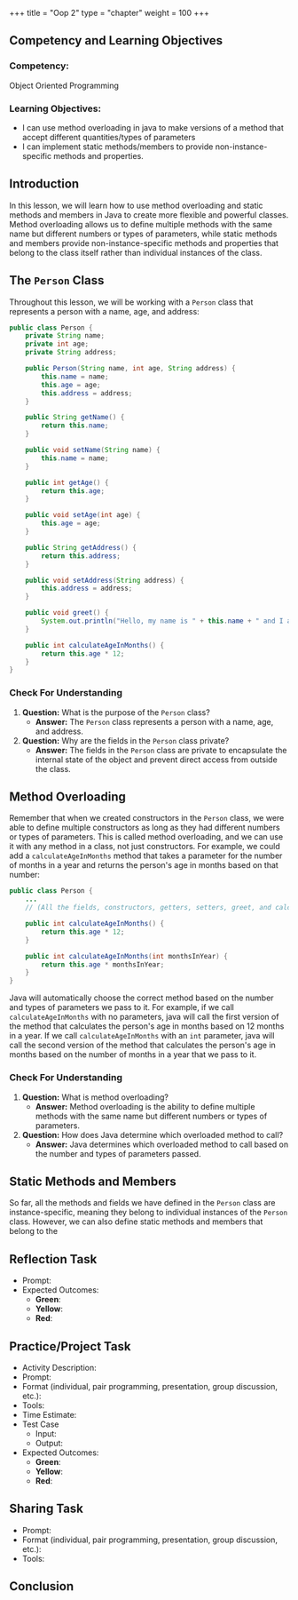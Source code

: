 +++
title = "Oop 2"
type = "chapter"
weight = 100
+++

## Competency and Learning Objectives

### Competency:

Object Oriented Programming

### Learning Objectives:

- I can use method overloading in java to make versions of a method that accept different quantities/types of
    parameters
- I can implement static methods/members to provide non-instance-specific methods and properties.

## Introduction

In this lesson, we will learn how to use method overloading and static methods and members in Java to create more
flexible and powerful classes.  Method overloading allows us to define multiple methods with the same name but
different numbers or types of parameters, while static methods and members provide non-instance-specific methods and
properties that belong to the class itself rather than individual instances of the class.

## The `Person` Class

Throughout this lesson, we will be working with a `Person` class that represents a person with a name, age, and address:

```java
public class Person {
    private String name;
    private int age;
    private String address;

    public Person(String name, int age, String address) {
        this.name = name;
        this.age = age;
        this.address = address;
    }

    public String getName() {
        return this.name;
    }

    public void setName(String name) {
        this.name = name;
    }

    public int getAge() {
        return this.age;
    }

    public void setAge(int age) {
        this.age = age;
    }

    public String getAddress() {
        return this.address;
    }

    public void setAddress(String address) {
        this.address = address;
    }

    public void greet() {
        System.out.println("Hello, my name is " + this.name + " and I am " + this.age + " years old.");
    }

    public int calculateAgeInMonths() {
        return this.age * 12;
    }
}
```

### Check For Understanding

1. **Question:** What is the purpose of the `Person` class?
    - **Answer:** The `Person` class represents a person with a name, age, and address.
2. **Question:** Why are the fields in the `Person` class private?
    - **Answer:** The fields in the `Person` class are private to encapsulate the internal state of the object and
    prevent direct access from outside the class.

## Method Overloading

Remember that when we created constructors in the `Person` class, we were able to define multiple constructors as long 
as they had different numbers or types of parameters.  This is called method overloading, and we can use it with any
method in a class, not just constructors.  For example, we could add a `calculateAgeInMonths` method that takes a
parameter for the number of months in a year and returns the person's age in months based on that number:

```java
public class Person {
    ...
    // (All the fields, constructors, getters, setters, greet, and calculateAgeInMonths methods from above, omitted for brevity)

    public int calculateAgeInMonths() {
        return this.age * 12;
    }

    public int calculateAgeInMonths(int monthsInYear) {
        return this.age * monthsInYear;
    }
}
```

Java will automatically choose the correct method based on the number and types of parameters we pass to it.  For
example, if we call `calculateAgeInMonths` with no parameters, java will call the first version of the method that
calculates the person's age in months based on 12 months in a year.  If we call `calculateAgeInMonths` with an
`int` parameter, java will call the second version of the method that calculates the person's age in months based on
the number of months in a year that we pass to it.

### Check For Understanding

1. **Question:** What is method overloading?
    - **Answer:** Method overloading is the ability to define multiple methods with the same name but different
    numbers or types of parameters.
2. **Question:** How does Java determine which overloaded method to call?
    - **Answer:** Java determines which overloaded method to call based on the number and types of parameters passed.

## Static Methods and Members

So far, all the methods and fields we have defined in the `Person` class are instance-specific, meaning they belong to
individual instances of the `Person` class.  However, we can also define static methods and members that belong to the

## Reflection Task

- Prompt:
- Expected Outcomes: 
    - **Green**:
    - **Yellow**:
    - **Red**:

## Practice/Project Task

- Activity Description:
- Prompt:
- Format (individual, pair programming, presentation, group discussion, etc.):
- Tools:
- Time Estimate:
- Test Case
    - Input: 
    - Output:
- Expected Outcomes: 
    - **Green**:
    - **Yellow**:
    - **Red**:

## Sharing Task

- Prompt:
- Format (individual, pair programming, presentation, group discussion, etc.): 
- Tools:

## Conclusion


